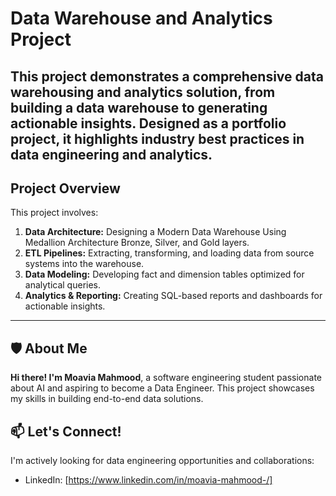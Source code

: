 # Data Warehouse and Analytics Project

This project demonstrates a comprehensive data warehousing and analytics solution, from building a data warehouse to generating actionable insights. Designed as a portfolio project, it highlights industry best practices in data engineering and analytics.
---

## Project Overview
This project involves:

1. **Data Architecture:** Designing a Modern Data Warehouse Using Medallion Architecture Bronze, Silver, and Gold layers.
2. **ETL Pipelines:** Extracting, transforming, and loading data from source systems into the warehouse.
3. **Data Modeling:** Developing fact and dimension tables optimized for analytical queries.
4. **Analytics & Reporting:** Creating SQL-based reports and dashboards for actionable insights.
---

## 🛡️ About Me
**Hi there! I'm Moavia Mahmood**, a software engineering student passionate about AI and aspiring to become a Data Engineer. This project showcases my skills in building end-to-end data solutions.

## 📫 Let's Connect!
I'm actively looking for data engineering opportunities and collaborations:
- LinkedIn: [https://www.linkedin.com/in/moavia-mahmood-/]

